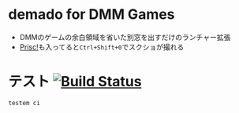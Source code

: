 # demado for DMM Games

- DMMのゲームの余白領域を省いた別窓を出すだけのランチャー拡張
- [Prisc!](https://chrome.google.com/webstore/detail/prisc/gghkamaeinhfnhpempdbopannocnlbkg?hl=ja)も入ってると`Ctrl+Shift+0`でスクショが撮れる

# テスト [![Build Status](https://travis-ci.org/otiai10/demado.svg?branch=master)](https://travis-ci.org/otiai10/demado)

```
testem ci
```

